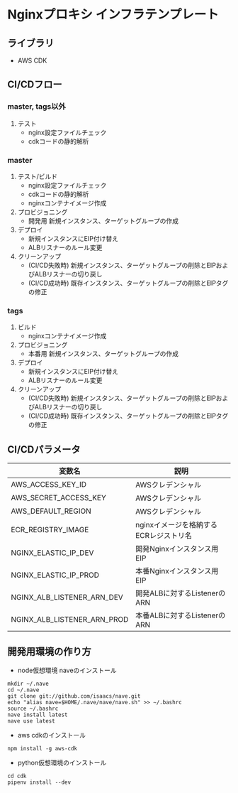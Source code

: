 # Nginxプロキシ インフラテンプレート
## ライブラリ
* AWS CDK

## CI/CDフロー
### master, tags以外
1. テスト
    * nginx設定ファイルチェック
    * cdkコードの静的解析

### master
1. テスト/ビルド
    * nginx設定ファイルチェック
    * cdkコードの静的解析
    * nginxコンテナイメージ作成
2. プロビジョニング
    * 開発用 新規インスタンス、ターゲットグループの作成
3. デプロイ
    * 新規インスタンスにEIP付け替え
    * ALBリスナーのルール変更
4. クリーンアップ
    * (CI/CD失敗時) 新規インスタンス、ターゲットグループの削除とEIPおよびALBリスナーの切り戻し
    * (CI/CD成功時) 既存インスタンス、ターゲットグループの削除とEIPタグの修正

### tags
1. ビルド
    * nginxコンテナイメージ作成
2. プロビジョニング
    * 本番用 新規インスタンス、ターゲットグループの作成
3. デプロイ
    * 新規インスタンスにEIP付け替え
    * ALBリスナーのルール変更
4. クリーンアップ
    * (CI/CD失敗時) 新規インスタンス、ターゲットグループの削除とEIPおよびALBリスナーの切り戻し
    * (CI/CD成功時) 既存インスタンス、ターゲットグループの削除とEIPタグの修正

## CI/CDパラメータ
|変数名|説明|
|---|---|
|AWS_ACCESS_KEY_ID|AWSクレデンシャル|
|AWS_SECRET_ACCESS_KEY|AWSクレデンシャル|
|AWS_DEFAULT_REGION|AWSクレデンシャル|
|ECR_REGISTRY_IMAGE|nginxイメージを格納するECRレジストリ名|
|NGINX_ELASTIC_IP_DEV|開発Nginxインスタンス用EIP|
|NGINX_ELASTIC_IP_PROD|本番Nginxインスタンス用EIP|
|NGINX_ALB_LISTENER_ARN_DEV|開発ALBに対するListenerのARN|
|NGINX_ALB_LISTENER_ARN_PROD|本番ALBに対するListenerのARN|

## 開発用環境の作り方

* node仮想環境 naveのインストール

```
mkdir ~/.nave
cd ~/.nave
git clone git://github.com/isaacs/nave.git
echo "alias nave=$HOME/.nave/nave/nave.sh" >> ~/.bashrc
source ~/.bashrc
nave install latest
nave use latest
```

* aws cdkのインストール

```
npm install -g aws-cdk
```

* python仮想環境のインストール

```
cd cdk
pipenv install --dev
```
